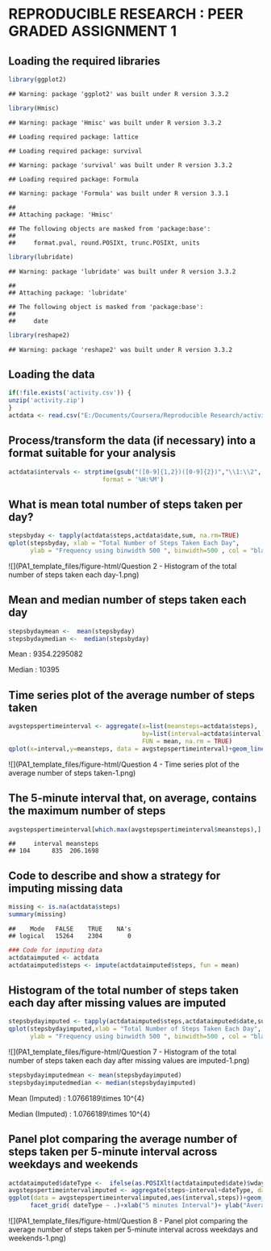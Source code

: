 # REPRODUCIBLE RESEARCH : PEER GRADED ASSIGNMENT 1

## Loading the required libraries

```r
library(ggplot2)
```

```
## Warning: package 'ggplot2' was built under R version 3.3.2
```

```r
library(Hmisc)
```

```
## Warning: package 'Hmisc' was built under R version 3.3.2
```

```
## Loading required package: lattice
```

```
## Loading required package: survival
```

```
## Warning: package 'survival' was built under R version 3.3.2
```

```
## Loading required package: Formula
```

```
## Warning: package 'Formula' was built under R version 3.3.1
```

```
## 
## Attaching package: 'Hmisc'
```

```
## The following objects are masked from 'package:base':
## 
##     format.pval, round.POSIXt, trunc.POSIXt, units
```

```r
library(lubridate)
```

```
## Warning: package 'lubridate' was built under R version 3.3.2
```

```
## 
## Attaching package: 'lubridate'
```

```
## The following object is masked from 'package:base':
## 
##     date
```

```r
library(reshape2)
```

```
## Warning: package 'reshape2' was built under R version 3.3.2
```

## Loading the data

```r
if(!file.exists('activity.csv')) {
unzip('activity.zip')
}
actdata <- read.csv("E:/Documents/Coursera/Reproducible Research/activity.csv")
```

## Process/transform the data (if necessary) into a format suitable for your analysis

```r
actdata$intervals <- strptime(gsub("([0-9]{1,2})([0-9]{2})","\\1:\\2", actdata$interval),
                          format = '%H:%M')
```

## What is mean total number of steps taken per day?

```r
stepsbyday <- tapply(actdata$steps,actdata$date,sum, na.rm=TRUE)
qplot(stepsbyday, xlab = "Total Number of Steps Taken Each Day",
      ylab = "Frequency using binwidth 500 ", binwidth=500 , col = "black")
```

![](PA1_template_files/figure-html/Question 2 - Histogram of the total number of steps taken each day-1.png)<!-- -->

## Mean and median number of steps taken each day

```r
stepsbydaymean <-  mean(stepsbyday)
stepsbydaymedian <-  median(stepsbyday)
```

Mean : 9354.2295082

Median : 10395

## Time series plot of the average number of steps taken

```r
avgstepspertimeinterval <- aggregate(x=list(meansteps=actdata$steps),
                                     by=list(interval=actdata$interval),
                                     FUN = mean, na.rm = TRUE)
qplot(x=interval,y=meansteps, data = avgstepspertimeinterval)+geom_line()+ xlab("5 min Time Interval")+ ylab("Average Number of Steps Taken")
```

![](PA1_template_files/figure-html/Question 4 - Time series plot of the average number of steps taken-1.png)<!-- -->

## The 5-minute interval that, on average, contains the maximum number of steps

```r
avgstepspertimeinterval[which.max(avgstepspertimeinterval$meansteps),]
```

```
##     interval meansteps
## 104      835  206.1698
```

## Code to describe and show a strategy for imputing missing data

```r
missing <- is.na(actdata$steps)
summary(missing)
```

```
##    Mode   FALSE    TRUE    NA's 
## logical   15264    2304       0
```

```r
### Code for imputing data
actdataimputed <- actdata
actdataimputed$steps <- impute(actdataimputed$steps, fun = mean)
```

## Histogram of the total number of steps taken each day after missing values are imputed

```r
stepsbydayimputed <- tapply(actdataimputed$steps,actdataimputed$date,sum)
qplot(stepsbydayimputed,xlab = "Total Number of Steps Taken Each Day",
      ylab = "Frequency using binwidth 500 ", binwidth=500 , col = "black")
```

![](PA1_template_files/figure-html/Question 7 - Histogram of the total number of steps taken each day after missing values are imputed-1.png)<!-- -->

```r
stepsbydayimputedmean <- mean(stepsbydayimputed)
stepsbydayimputedmedian <- median(stepsbydayimputed)
```
Mean (Imputed)   : 1.0766189\times 10^{4}

Median (Imputed) : 1.0766189\times 10^{4}

## Panel plot comparing the average number of steps taken per 5-minute interval across weekdays and weekends

```r
actdataimputed$dateType <-  ifelse(as.POSIXlt(actdataimputed$date)$wday %in% c(0,6), 'weekend', 'weekday')
avgstepspertimeintervalimputed <- aggregate(steps~interval+dateType, data = actdataimputed,mean)
ggplot(data = avgstepspertimeintervalimputed,aes(interval,steps))+geom_line()+
      facet_grid( dateType ~ .)+xlab("5 minutes Interval")+ ylab("Average Number of Steps")
```

![](PA1_template_files/figure-html/Question 8 - Panel plot comparing the average number of steps taken per 5-minute interval across weekdays and weekends-1.png)<!-- -->
